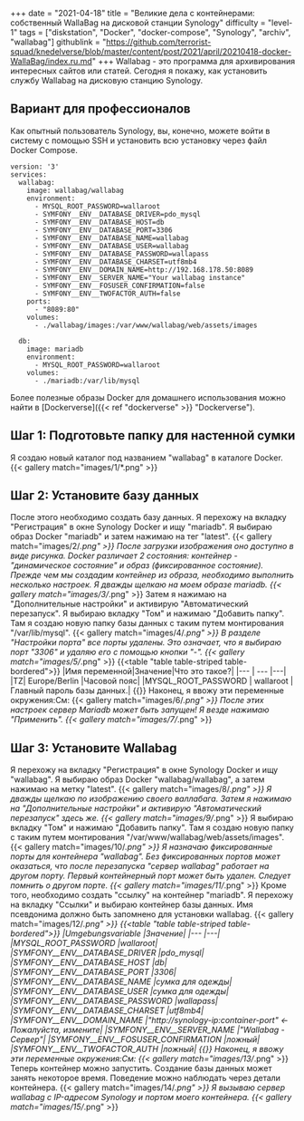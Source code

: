 +++
date = "2021-04-18"
title = "Великие дела с контейнерами: собственный WallaBag на дисковой станции Synology"
difficulty = "level-1"
tags = ["diskstation", "Docker", "docker-compose", "Synology", "archiv", "wallabag"]
githublink = "https://github.com/terrorist-squad/knedelverse/blob/master/content/post/2021/april/20210418-docker-WallaBag/index.ru.md"
+++
Wallabag - это программа для архивирования интересных сайтов или статей. Сегодня я покажу, как установить службу Wallabag на дисковую станцию Synology.
## Вариант для профессионалов
Как опытный пользователь Synology, вы, конечно, можете войти в систему с помощью SSH и установить всю установку через файл Docker Compose.
```
version: '3'
services:
  wallabag:
    image: wallabag/wallabag
    environment:
      - MYSQL_ROOT_PASSWORD=wallaroot
      - SYMFONY__ENV__DATABASE_DRIVER=pdo_mysql
      - SYMFONY__ENV__DATABASE_HOST=db
      - SYMFONY__ENV__DATABASE_PORT=3306
      - SYMFONY__ENV__DATABASE_NAME=wallabag
      - SYMFONY__ENV__DATABASE_USER=wallabag
      - SYMFONY__ENV__DATABASE_PASSWORD=wallapass
      - SYMFONY__ENV__DATABASE_CHARSET=utf8mb4
      - SYMFONY__ENV__DOMAIN_NAME=http://192.168.178.50:8089
      - SYMFONY__ENV__SERVER_NAME="Your wallabag instance"
      - SYMFONY__ENV__FOSUSER_CONFIRMATION=false
      - SYMFONY__ENV__TWOFACTOR_AUTH=false
    ports:
      - "8089:80"
    volumes:
      - ./wallabag/images:/var/www/wallabag/web/assets/images

  db:
    image: mariadb
    environment:
      - MYSQL_ROOT_PASSWORD=wallaroot
    volumes:
      - ./mariadb:/var/lib/mysql

```
Более полезные образы Docker для домашнего использования можно найти в [Dockerverse]({{< ref "dockerverse" >}} "Dockerverse").
## Шаг 1: Подготовьте папку для настенной сумки
Я создаю новый каталог под названием "wallabag" в каталоге Docker.
{{< gallery match="images/1/*.png" >}}

## Шаг 2: Установите базу данных
После этого необходимо создать базу данных. Я перехожу на вкладку "Регистрация" в окне Synology Docker и ищу "mariadb". Я выбираю образ Docker "mariadb" и затем нажимаю на тег "latest".
{{< gallery match="images/2/*.png" >}}
После загрузки изображения оно доступно в виде рисунка. Docker различает 2 состояния: контейнер - "динамическое состояние" и образ (фиксированное состояние). Прежде чем мы создадим контейнер из образа, необходимо выполнить несколько настроек. Я дважды щелкаю на моем образе mariadb.
{{< gallery match="images/3/*.png" >}}
Затем я нажимаю на "Дополнительные настройки" и активирую "Автоматический перезапуск". Я выбираю вкладку "Том" и нажимаю "Добавить папку". Там я создаю новую папку базы данных с таким путем монтирования "/var/lib/mysql".
{{< gallery match="images/4/*.png" >}}
В разделе "Настройки порта" все порты удалены. Это означает, что я выбираю порт "3306" и удаляю его с помощью кнопки "-".
{{< gallery match="images/5/*.png" >}}
{{<table "table table-striped table-bordered">}}
|Имя переменной|Значение|Что это такое?|
|--- | --- |---|
|TZ| Europe/Berlin	|Часовой пояс|
|MYSQL_ROOT_PASSWORD	 | wallaroot |Главный пароль базы данных.|
{{</table>}}
Наконец, я ввожу эти переменные окружения:См:
{{< gallery match="images/6/*.png" >}}
После этих настроек сервер Mariadb может быть запущен! Я везде нажимаю "Применить".
{{< gallery match="images/7/*.png" >}}

## Шаг 3: Установите Wallabag
Я перехожу на вкладку "Регистрация" в окне Synology Docker и ищу "wallabag". Я выбираю образ Docker "wallabag/wallabag", а затем нажимаю на метку "latest".
{{< gallery match="images/8/*.png" >}}
Я дважды щелкаю по изображению своего валлабага. Затем я нажимаю на "Дополнительные настройки" и активирую "Автоматический перезапуск" здесь же.
{{< gallery match="images/9/*.png" >}}
Я выбираю вкладку "Том" и нажимаю "Добавить папку". Там я создаю новую папку с таким путем монтирования "/var/www/wallabag/web/assets/images".
{{< gallery match="images/10/*.png" >}}
Я назначаю фиксированные порты для контейнера "wallabag". Без фиксированных портов может оказаться, что после перезапуска "сервер wallabag" работает на другом порту. Первый контейнерный порт может быть удален. Следует помнить о другом порте.
{{< gallery match="images/11/*.png" >}}
Кроме того, необходимо создать "ссылку" на контейнер "mariadb". Я перехожу на вкладку "Ссылки" и выбираю контейнер базы данных. Имя псевдонима должно быть запомнено для установки wallabag.
{{< gallery match="images/12/*.png" >}}
{{<table "table table-striped table-bordered">}}
|Umgebungsvariable	|Значение|
|--- |---|
|MYSQL_ROOT_PASSWORD	|wallaroot|
|SYMFONY__ENV__DATABASE_DRIVER	|pdo_mysql|
|SYMFONY__ENV__DATABASE_HOST	|db|
|SYMFONY__ENV__DATABASE_PORT	|3306|
|SYMFONY__ENV__DATABASE_NAME	|сумка для одежды|
|SYMFONY__ENV__DATABASE_USER	|сумка для одежды|
|SYMFONY__ENV__DATABASE_PASSWORD	|wallapass|
|SYMFONY__ENV__DATABASE_CHARSET |utf8mb4|
|SYMFONY__ENV__DOMAIN_NAME	|"http://synology-ip:container-port" <- Пожалуйста, измените|
|SYMFONY__ENV__SERVER_NAME	|"Wallabag - Сервер"|
|SYMFONY__ENV__FOSUSER_CONFIRMATION	|ложный|
|SYMFONY__ENV__TWOFACTOR_AUTH	|ложный|
{{</table>}}
Наконец, я ввожу эти переменные окружения:См:
{{< gallery match="images/13/*.png" >}}
Теперь контейнер можно запустить. Создание базы данных может занять некоторое время. Поведение можно наблюдать через детали контейнера.
{{< gallery match="images/14/*.png" >}}
Я вызываю сервер wallabag с IP-адресом Synology и портом моего контейнера.
{{< gallery match="images/15/*.png" >}}
